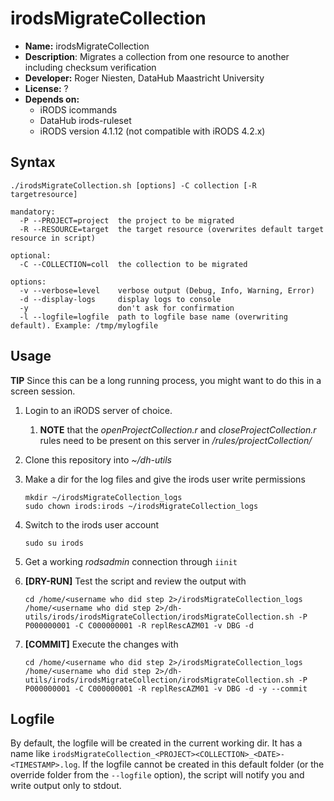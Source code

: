 # irodsMigrateCollection

* **Name:** irodsMigrateCollection
* **Description**: Migrates a collection from one resource to another including checksum verification
* **Developer:** Roger Niesten, DataHub Maastricht University
* **License:** ?
* **Depends on:** 
  * iRODS icommands
  * DataHub irods-ruleset
  * iRODS version 4.1.12 (not compatible with iRODS 4.2.x)

## Syntax

    ./irodsMigrateCollection.sh [options] -C collection [-R targetresource]
        
    mandatory:
      -P --PROJECT=project  the project to be migrated
      -R --RESOURCE=target  the target resource (overwrites default target resource in script)

    optional:
      -C --COLLECTION=coll  the collection to be migrated
    
    options:
      -v --verbose=level    verbose output (Debug, Info, Warning, Error)
      -d --display-logs     display logs to console 
      -y                    don't ask for confirmation
      -l --logfile=logfile  path to logfile base name (overwriting default). Example: /tmp/mylogfile

## Usage
**TIP** Since this can be a long running process, you might want to do this in a screen session.

1. Login to an iRODS server of choice.
    1. **NOTE** that the _openProjectCollection.r_ and _closeProjectCollection.r_ rules need to be present on this server in _/rules/projectCollection/_
1. Clone this repository into _~/dh-utils_
1. Make a dir for the log files and give the irods user write permissions
    ```
    mkdir ~/irodsMigrateCollection_logs
    sudo chown irods:irods ~/irodsMigrateCollection_logs
    ```
1. Switch to the irods user account
    ```
    sudo su irods
    ```
1. Get a working _rodsadmin_ connection through `iinit`

1. **[DRY-RUN]** Test the script and review the output with 
    ```
    cd /home/<username who did step 2>/irodsMigrateCollection_logs
    /home/<username who did step 2>/dh-utils/irods/irodsMigrateCollection/irodsMigrateCollection.sh -P P000000001 -C C000000001 -R replRescAZM01 -v DBG -d
    ```
1. **[COMMIT]** Execute the changes with
    ```
    cd /home/<username who did step 2>/irodsMigrateCollection_logs
    /home/<username who did step 2>/dh-utils/irods/irodsMigrateCollection/irodsMigrateCollection.sh -P P000000001 -C C000000001 -R replRescAZM01 -v DBG -d -y --commit
    ```

## Logfile
By default, the logfile will be created in the current working dir. It has a name like `irodsMigrateCollection_<PROJECT><COLLECTION>_<DATE>-<TIMESTAMP>.log`.
If the logfile cannot be created in this default folder (or the override folder from the `--logfile` option), the script will notify you and write output only to stdout.